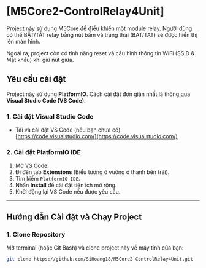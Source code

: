 # [M5Core2-ControlRelay4Unit]

Project này sử dụng M5Core để điều khiển một module relay. Người dùng có thể BẬT/TẮT relay bằng nút bấm và trạng thái (BAT/TAT) sẽ được hiển thị lên màn hình.

Ngoài ra, project còn có tính năng reset và cấu hình thông tin WiFi (SSID & Mật khẩu) khi giữ nút giữa.

## Yêu cầu cài đặt

Project này sử dụng **PlatformIO**. Cách cài đặt đơn giản nhất là thông qua **Visual Studio Code (VS Code)**.

### 1. Cài đặt Visual Studio Code

* Tải và cài đặt VS Code (nếu bạn chưa có): [https://code.visualstudio.com/](https://code.visualstudio.com/)

### 2. Cài đặt PlatformIO IDE

1.  Mở VS Code.
2.  Đi đến tab **Extensions** (Biểu tượng ô vuông ở thanh bên trái).
3.  Tìm kiếm `PlatformIO IDE`.
4.  Nhấn **Install** để cài đặt tiện ích mở rộng.
5.  Khởi động lại VS Code nếu được yêu cầu.

---

## Hướng dẫn Cài đặt và Chạy Project

### 1. Clone Repository

Mở terminal (hoặc Git Bash) và clone project này về máy tính của bạn:

```bash
git clone https://github.com/SiHoang18/M5Core2-ControlRelay4Unit.git
